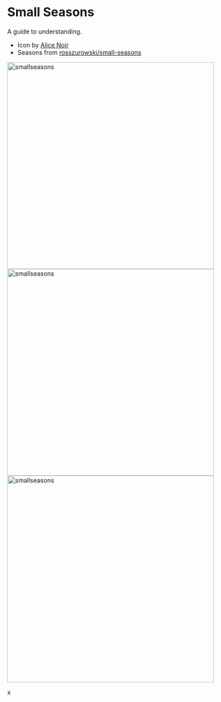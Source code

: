 
# Small Seasons

A guide to understanding.

- Icon by [Alice Noir](https://thenounproject.com/AliceNoir/)
- Seasons from [rosszurowski/small-seasons](https://github.com/rosszurowski/small-seasons)

<img width="474" alt="smallseasons" src="https://github.com/suttree/Small-Seasons/assets/14312/49c345a5-f0a1-4c80-9856-81eb44f8e419">
<img width="474" alt="smallseasons" src="https://github.com/suttree/Small-Seasons/assets/14312/775a746d-cd95-4196-b912-e82507859b2a">
<img width="474" alt="smallseasons" src="https://github.com/suttree/Small-Seasons/assets/14312/77772b59-5392-42d6-933f-851765da10e7">

x
